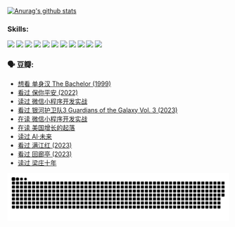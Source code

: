 
[![Anurag's github stats](https://github-readme-stats.vercel.app/api?username=w940853815)](https://github.com/anuraghazra/github-readme-stats)

### Skills:

<code><img height="32" src="https://cdn.jsdelivr.net/npm/simple-icons@v5/icons/python.svg"></code>
<code><img height="32" src="https://cdn.jsdelivr.net/npm/simple-icons@v5/icons/javascript.svg"></code>
<code><img height="32" src="https://cdn.jsdelivr.net/npm/simple-icons@v5/icons/django.svg"></code>
<code><img height="32" src="https://cdn.jsdelivr.net/npm/simple-icons@v5/icons/flask.svg"></code>
<code><img height="32" src="https://cdn.jsdelivr.net/npm/simple-icons@v5/icons/vuetify.svg"></code>
<code><img height="32" src="https://cdn.jsdelivr.net/npm/simple-icons@v5/icons/git.svg"></code>
<code><img height="32" src="https://cdn.jsdelivr.net/npm/simple-icons@v5/icons/docker.svg"></code>
<code><img height="32" src="https://cdn.jsdelivr.net/npm/simple-icons@v5/icons/postgresql.svg"></code>
<code><img height="32" src="https://cdn.jsdelivr.net/npm/simple-icons@v5/icons/elasticsearch.svg"></code>
<code><img height="32" src="https://cdn.jsdelivr.net/npm/simple-icons@v5/icons/macos.svg"></code>
<code><img height="32" src="https://cdn.jsdelivr.net/npm/simple-icons@v5/icons/linux.svg"></code>

### 🗣 豆瓣:

<!-- DOUBAN-ACTIVITIES:START -->
- [想看 单身汉 The Bachelor‎ (1999)](https://www.douban.com/people/136069238/status/4250318861/?_i=85103840)
- [看过 保你平安‎ (2022)](https://www.douban.com/people/136069238/status/4239139510/?_i=85103840)
- [读过 微信小程序开发实战](https://www.douban.com/people/136069238/status/4237321528/?_i=85103840)
- [看过 银河护卫队3 Guardians of the Galaxy Vol. 3‎ (2023)](https://www.douban.com/people/136069238/status/4236631849/?_i=85103840)
- [在读 微信小程序开发实战](https://www.douban.com/people/136069238/status/4230177692/?_i=85103840)
- [在读 美国增长的起落](https://www.douban.com/people/136069238/status/4220055912/?_i=85103840)
- [读过 AI·未来](https://www.douban.com/people/136069238/status/4220054171/?_i=85103840)
- [看过 满江红‎ (2023)](https://www.douban.com/people/136069238/status/4219146433/?_i=85103840)
- [看过 回廊亭‎ (2023)](https://www.douban.com/people/136069238/status/4215992758/?_i=85103840)
- [读过 梁庄十年](https://www.douban.com/people/136069238/status/4206664969/?_i=85103840)
<!-- DOUBAN-ACTIVITIES:END -->


![Snake animation](https://raw.githubusercontent.com/w940853815/w940853815/output/github-contribution-grid-snake.svg)

<!--
**w940853815/w940853815** is a ✨ _special_ ✨ repository because its `README.md` (this file) appears on your GitHub profile.

Here are some ideas to get you started:

- 🔭 I’m currently working on ...
- 🌱 I’m currently learning ...
- 👯 I’m looking to collaborate on ...
- 🤔 I’m looking for help with ...
- 💬 Ask me about ...
- 📫 How to reach me: ...
- 😄 Pronouns: ...
- ⚡ Fun fact: ...
-->
